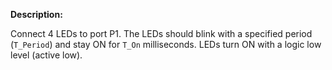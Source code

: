 **Description:**

Connect 4 LEDs to port P1. The LEDs should blink with a specified period (`T_Period`) and stay ON for `T_On` milliseconds. LEDs turn ON with a logic low level (active low).